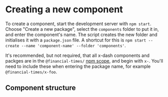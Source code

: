 # Creating a new component

To create a component, start the development server with `npm start`. Choose "Create a new package", select the `components` folder to put it in, and enter the component's name. The script creates the new folder and initialises it with a `package.json` file. A shortcut for this is `npm start -- create --name 'component-name' --folder 'components'`.

It's recommended, but not required, that all x-dash components and packges are in the `@financial-times/` [npm scope](https://docs.npmjs.com/misc/scope), and begin with `x-`. You'll need to include these when entering the package name, for example `@financial-times/x-foo`.

## Component structure
